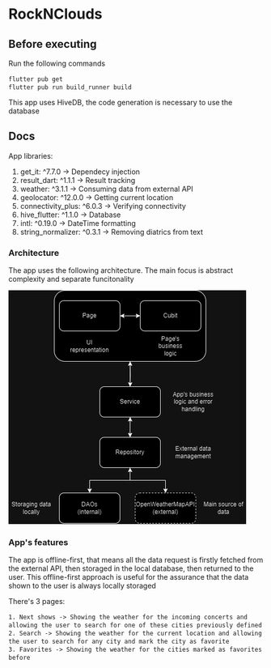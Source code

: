 # RockNClouds

## Before executing
Run the following commands
```
flutter pub get 
flutter pub run build_runner build

```

This app uses HiveDB, the code generation is necessary to use the database

## Docs

App libraries: 
1. get_it: ^7.7.0 -> Dependecy injection
2. result_dart: ^1.1.1 -> Result tracking
3. weather: ^3.1.1 -> Consuming data from external API
4. geolocator: ^12.0.0 -> Getting current location
5. connectivity_plus: ^6.0.3 -> Verifying connectivity
6. hive_flutter: ^1.1.0 -> Database 
7. intl: ^0.19.0 -> DateTime formatting
9. string_normalizer: ^0.3.1 -> Removing diatrics from text

### Architecture
The app uses the following architecture.
The main focus is abstract complexity and separate funcitonality

![App architecture](RockNCloudAppArch.png)

### App's features
The app is offline-first, that means all the data request is firstly fetched from the external API, then storaged in the local database, then returned to the user. 
This offline-first approach is useful for the assurance that the data shown to the user is always locally storaged 

There's 3 pages:

    1. Next shows -> Showing the weather for the incoming concerts and allowing the user to search for one of these cities previously defined
    2. Search -> Showing the weather for the current location and allowing the user to search for any city and mark the city as favorite
    3. Favorites -> Showing the weather for the cities marked as favorites before

